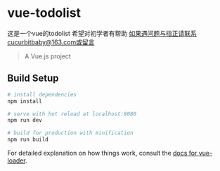 # vue-todolist
这是一个vue的todolist 希望对初学者有帮助
如果遇问题与指正请联系cucurbitbaby@163.com或留言

> A Vue.js project

## Build Setup

``` bash
# install dependencies
npm install

# serve with hot reload at localhost:8080
npm run dev

# build for production with minification
npm run build
```

For detailed explanation on how things work, consult the [docs for vue-loader](http://vuejs.github.io/vue-loader).
